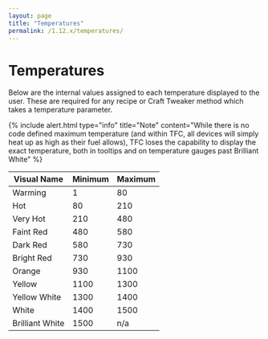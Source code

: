 ```yaml
---
layout: page
title: "Temperatures"
permalink: /1.12.x/temperatures/
---
```


# Temperatures

Below are the internal values assigned to each temperature displayed to the user. These are required for any recipe or Craft Tweaker method which takes a temperature parameter.

{% include alert.html type="info" title="Note" content="While there is no code defined maximum temperature (and within TFC, all devices will simply heat up as high as their fuel allows), TFC loses the capability to display the exact temperature, both in tooltips and on temperature gauges past Brilliant White" %}

Visual Name | Minimum | Maximum
---|---|---
Warming | 1 | 80
Hot | 80 | 210
Very Hot | 210 | 480
Faint Red | 480 | 580
Dark Red | 580 | 730
Bright Red | 730 | 930
Orange | 930 | 1100
Yellow | 1100 | 1300
Yellow White | 1300 | 1400
White | 1400 | 1500
Brilliant White | 1500 | n/a
